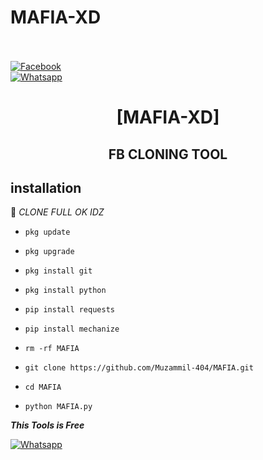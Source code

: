 # MAFIA-XD



<b></b> </br> <br>[![Facebook](https://img.shields.io/badge/Facebook-MAFIA-blue?style=flat-square&logo=facebook)](https://www.facebook.com/muzamil.khan09)<br> [![Whatsapp](https://img.shields.io/badge/Whatsapp-MAFIA-deepgreen?style=flat-square&logo=whatsapp)](https://wa.me/+923091649663)

 

 

 

<h1 align="center"> [MAFIA-XD]</h1>

 

<h2 align="center">  FB CLONING TOOL </h2>

 

 

## <b>installation</b>

 

🔰 _CLONE FULL OK IDZ_

 

 

- `pkg update`

- `pkg upgrade`

- `pkg install git`

- `pkg install python`

- `pip install requests`

- `pip install mechanize`

- `rm -rf MAFIA`

- `git clone https://github.com/Muzammil-404/MAFIA.git`

- `cd MAFIA`

- `python MAFIA.py`

 

 

 

 ___This Tools is Free___</br>

 [![Whatsapp](https://img.shields.io/badge/Whatsapp-MAFIA-deepgreen?style=flat-square&logo=whatsapp)](https://wa.me/+923091649663)

 
